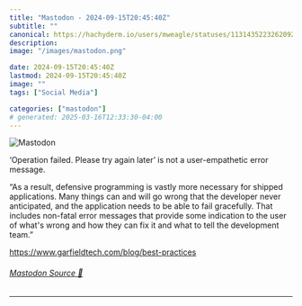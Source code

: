 ```yaml
---
title: "Mastodon - 2024-09-15T20:45:40Z"
subtitle: ""
canonical: https://hachyderm.io/users/mweagle/statuses/113143522326209294
description:
image: "/images/mastodon.png"

date: 2024-09-15T20:45:40Z
lastmod: 2024-09-15T20:45:40Z
image: ""
tags: ["Social Media"]

categories: ["mastodon"]
# generated: 2025-03-16T12:33:30-04:00
---
```

![Mastodon](/images/mastodon.png)

<p>‘Operation failed. Please try again later’ is not a user-empathetic error message. </p><p>“As a result, defensive programming is vastly more necessary for shipped applications. Many things can and will go wrong that the developer never anticipated, and the application needs to be able to fail gracefully. That includes non-fatal error messages that provide some indication to the user of what&#39;s wrong and how they can fix it and what to tell the development team.”</p><p><a href="https://www.garfieldtech.com/blog/best-practices" target="_blank" rel="nofollow noopener noreferrer" translate="no"><span class="invisible">https://www.</span><span class="ellipsis">garfieldtech.com/blog/best-pra</span><span class="invisible">ctices</span></a></p>


###### [Mastodon Source 🐘](https://hachyderm.io/@mweagle/113143522326209294)

___
